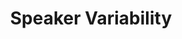 ---
title: "Speaker Variability"

categories: ['']

tags: ['Speaker', 'Variability']

arwords: 'الأداء الشخصي'

arexps: []

enwords: ['Speaker Variability']

enexps: []

arlexicons: 'أ'

enlexicons: 'S'

authors: ['Ruqayya Roshdy']

translators: ['']

citations: 'العربية والذكاء الاصطناعي'

sources: 'مركز الملك عبدالله بن عبدالعزيز الدولي لخدمة اللغة العربية'

word: "true"

slug: ""
---